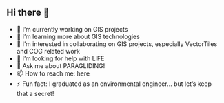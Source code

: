 ## Hi there 👋

- 🔭 I’m currently working on GIS projects
- 🌱 I’m learning more about GIS technologies
- 👯 I’m interested in collaborating on GIS projects, especially VectorTiles and COG related work
- 🤔 I’m looking for help with LIFE
- 💬 Ask me about PARAGLIDING!
- 📫 How to reach me: here
- ⚡ Fun fact: I graduated as an environmental engineer... but let’s keep that a secret!

<!--
**Martenz/Martenz** is a ✨ _special_ ✨ repository because its `README.md` (this file) appears on your GitHub profile.

Here are some ideas to get you started:

- 🔭 I’m currently working on ...
- 🌱 I’m currently learning ...
- 👯 I’m looking to collaborate on ...
- 🤔 I’m looking for help with ...
- 💬 Ask me about ...
- 📫 How to reach me: ...
- 😄 Pronouns: ...
- ⚡ Fun fact: ...
-->
